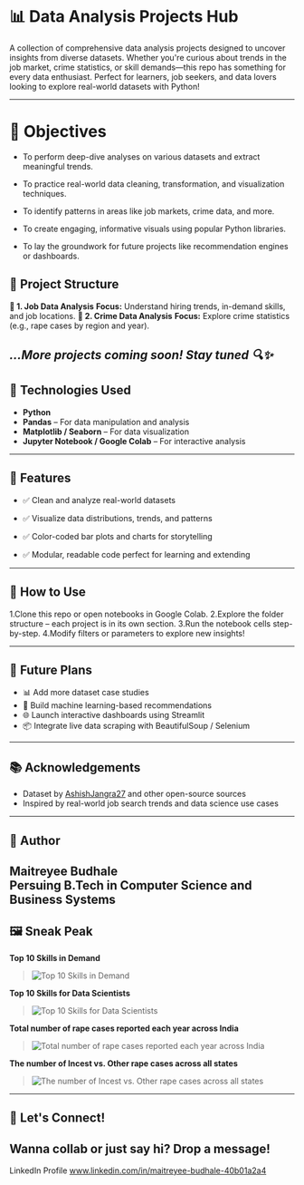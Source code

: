 # 📊 Data Analysis Projects Hub

A collection of comprehensive data analysis projects designed to uncover insights from diverse datasets. Whether you're curious about trends in the job market, crime statistics, or skill demands—this repo has something for every data enthusiast. Perfect for learners, job seekers, and data lovers looking to explore real-world datasets with Python!

---
# 🎯 Objectives
* To perform deep-dive analyses on various datasets and extract meaningful trends.

* To practice real-world data cleaning, transformation, and visualization techniques.

* To identify patterns in areas like job markets, crime data, and more.

* To create engaging, informative visuals using popular Python libraries.

* To lay the groundwork for future projects like recommendation engines or dashboards.



## 📁 Project Structure
  **📌 1. Job Data Analysis**
  **Focus:** Understand hiring trends, in-demand skills, and job locations.
  **📌 2. Crime Data Analysis**
  **Focus:** Explore crime statistics (e.g., rape cases by region and year).

_...More projects coming soon! Stay tuned 🔍✨_
---

## 🔧 Technologies Used

- **Python**
- **Pandas** – For data manipulation and analysis
- **Matplotlib / Seaborn** – For data visualization
- **Jupyter Notebook / Google Colab** – For interactive analysis

---

## 🚀 Features
- ✅ Clean and analyze real-world datasets

- ✅ Visualize data distributions, trends, and patterns

- ✅ Color-coded bar plots and charts for storytelling

- ✅ Modular, readable code perfect for learning and extending
---

## 📌 How to Use
1.Clone this repo or open notebooks in Google Colab.
2.Explore the folder structure – each project is in its own section.
3.Run the notebook cells step-by-step.
4.Modify filters or parameters to explore new insights!

---

## 🌟 Future Plans
- 📊 Add more dataset case studies
- 🧠 Build machine learning-based recommendations
- 🌐 Launch interactive dashboards using Streamlit
- 📦 Integrate live data scraping with BeautifulSoup / Selenium
---

## 📚 Acknowledgements

- Dataset by [AshishJangra27](https://github.com/AshishJangra27) and other open-source sources
- Inspired by real-world job search trends and data science use cases

---

## 🧠 Author

**Maitreyee Budhale**  
Persuing B.Tech in Computer Science and Business Systems
---

## 🖼️ Sneak Peak

**Top 10 Skills in Demand**
> ![Top 10 Skills in Demand](https://github.com/user-attachments/assets/300a8cf3-1c3a-478a-af69-615a18f80804)


**Top 10 Skills for Data Scientists**
> ![Top 10 Skills for Data Scientists](https://github.com/user-attachments/assets/1ad7ca74-29c7-4d4d-8af5-bccd5be3df60)


**Total number of rape cases reported each year across India**
> ![Total number of rape cases reported each year across India](https://github.com/user-attachments/assets/8745a816-518c-4979-83f7-4df6a61faf96)


**The number of Incest vs. Other rape cases across all states**
> ![The number of Incest vs. Other rape cases across all states](https://github.com/user-attachments/assets/a87636af-25b5-4272-b81a-5249b33bd75d)

---

## 💬 Let's Connect!

Wanna collab or just say hi? Drop a message! 
---
LinkedIn Profile www.linkedin.com/in/maitreyee-budhale-40b01a2a4

